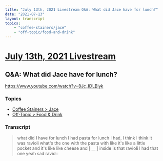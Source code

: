 ```yaml
---
title: "July 13th, 2021 Livestream Q&A: What did Jace have for lunch?"
date: "2021-07-13"
layout: transcript
topics:
    - "coffee-stainers/jace"
    - "off-topic/food-and-drink"
---
```

# [July 13th, 2021 Livestream](../2021-07-13.md)
## Q&A: What did Jace have for lunch?
https://www.youtube.com/watch?v=8Jc_IDLBlyk

### Topics
* [Coffee Stainers > Jace](../topics/coffee-stainers/jace.md)
* [Off-Topic > Food & Drink](../topics/off-topic/food-and-drink.md)

### Transcript

> what did I have for lunch I had pasta for lunch I had, I think I think it was ravioli what's the one with the pasta with like it's like a little pocket and it's like like cheese and [ __ ] inside is that ravioli I had that one yeah sad ravioli
